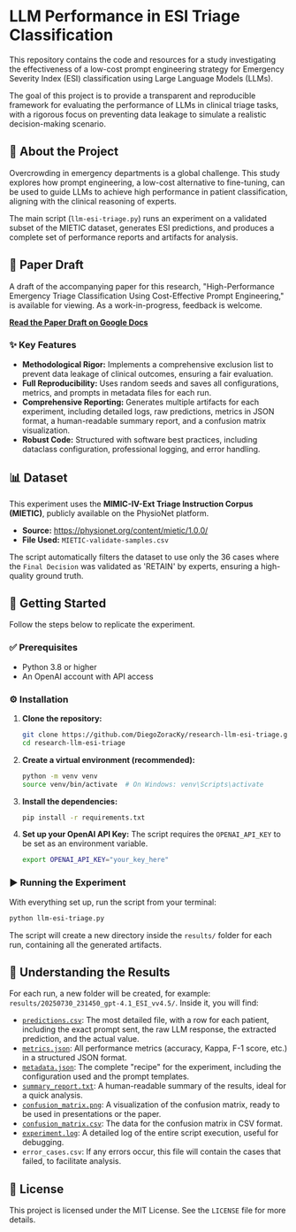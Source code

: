 # LLM Performance in ESI Triage Classification

This repository contains the code and resources for a study investigating the effectiveness of a low-cost prompt engineering strategy for Emergency Severity Index (ESI) classification using Large Language Models (LLMs).

The goal of this project is to provide a transparent and reproducible framework for evaluating the performance of LLMs in clinical triage tasks, with a rigorous focus on preventing data leakage to simulate a realistic decision-making scenario.

## 📜 About the Project

Overcrowding in emergency departments is a global challenge. This study explores how prompt engineering, a low-cost alternative to fine-tuning, can be used to guide LLMs to achieve high performance in patient classification, aligning with the clinical reasoning of experts.

The main script (`llm-esi-triage.py`) runs an experiment on a validated subset of the MIETIC dataset, generates ESI predictions, and produces a complete set of performance reports and artifacts for analysis.

## 📄 Paper Draft

A draft of the accompanying paper for this research, "High-Performance Emergency Triage Classification Using Cost-Effective Prompt Engineering," is available for viewing. As a work-in-progress, feedback is welcome.

**[Read the Paper Draft on Google Docs](https://docs.google.com/document/d/1nWDxZZoFTt7uOHlm-gbFdwWYvWPSb-Ls0K5Jog7Oclg/edit?tab=t.0)**

### ✨ Key Features

* **Methodological Rigor:** Implements a comprehensive exclusion list to prevent data leakage of clinical outcomes, ensuring a fair evaluation.
* **Full Reproducibility:** Uses random seeds and saves all configurations, metrics, and prompts in metadata files for each run.
* **Comprehensive Reporting:** Generates multiple artifacts for each experiment, including detailed logs, raw predictions, metrics in JSON format, a human-readable summary report, and a confusion matrix visualization.
* **Robust Code:** Structured with software best practices, including dataclass configuration, professional logging, and error handling.

## 📊 Dataset

This experiment uses the **MIMIC-IV-Ext Triage Instruction Corpus (MIETIC)**, publicly available on the PhysioNet platform.

* **Source:** <https://physionet.org/content/mietic/1.0.0/>
* **File Used:** `MIETIC-validate-samples.csv`

The script automatically filters the dataset to use only the 36 cases where the `Final Decision` was validated as 'RETAIN' by experts, ensuring a high-quality ground truth.

## 🚀 Getting Started

Follow the steps below to replicate the experiment.

### ✅ Prerequisites

* Python 3.8 or higher
* An OpenAI account with API access

### ⚙️ Installation

1.  **Clone the repository:**
    ```bash
    git clone https://github.com/DiegoZoracKy/research-llm-esi-triage.git
    cd research-llm-esi-triage
    ```

2.  **Create a virtual environment (recommended):**
    ```bash
    python -m venv venv
    source venv/bin/activate  # On Windows: venv\Scripts\activate
    ```

3.  **Install the dependencies:**
    ```bash
    pip install -r requirements.txt
    ```

4.  **Set up your OpenAI API Key:**
    The script requires the `OPENAI_API_KEY` to be set as an environment variable.
    ```bash
    export OPENAI_API_KEY="your_key_here"
    ```

### ▶️ Running the Experiment

With everything set up, run the script from your terminal:

```bash
python llm-esi-triage.py
```

The script will create a new directory inside the `results/` folder for each run, containing all the generated artifacts.

## 📂 Understanding the Results

For each run, a new folder will be created, for example: `results/20250730_231450_gpt-4.1_ESI_vv4.5/`. Inside it, you will find:

* [`predictions.csv`](./results/20250730_231450_gpt-4.1_ESI_vv4.5/predictions.csv): The most detailed file, with a row for each patient, including the exact prompt sent, the raw LLM response, the extracted prediction, and the actual value.
* [`metrics.json`](./results/20250730_231450_gpt-4.1_ESI_vv4.5/metrics.json): All performance metrics (accuracy, Kappa, F-1 score, etc.) in a structured JSON format.
* [`metadata.json`](./results/20250730_231450_gpt-4.1_ESI_vv4.5/metadata.json): The complete "recipe" for the experiment, including the configuration used and the prompt templates.
* [`summary_report.txt`](./results/20250730_231450_gpt-4.1_ESI_vv4.5/summary_report.txt): A human-readable summary of the results, ideal for a quick analysis.
* [`confusion_matrix.png`](./results/20250730_231450_gpt-4.1_ESI_vv4.5/confusion_matrix.png): A visualization of the confusion matrix, ready to be used in presentations or the paper.
* [`confusion_matrix.csv`](./results/20250730_231450_gpt-4.1_ESI_vv4.5/confusion_matrix.csv): The data for the confusion matrix in CSV format.
* [`experiment.log`](./results/20250730_231450_gpt-4.1_ESI_vv4.5/experiment.log): A detailed log of the entire script execution, useful for debugging.
* `error_cases.csv`: If any errors occur, this file will contain the cases that failed, to facilitate analysis.

## 📄 License

This project is licensed under the MIT License. See the `LICENSE` file for more details.
